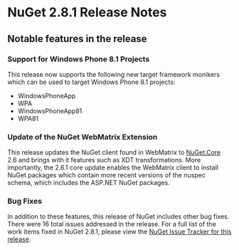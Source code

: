 # NuGet 2.8.1 Release Notes

## Notable features in the release

### Support for Windows Phone 8.1 Projects
This release now supports the following new target framework monikers which can be used to target Windows Phone 8.1 projects:
* WindowsPhoneApp
* WPA
* WindowsPhoneApp81
* WPA81

### Update of the NuGet WebMatrix Extension
This release updates the NuGet client found in WebMatrix to [NuGet.Core](https://www.nuget.org/packages/Nuget.Core/2.6.0) 2.6 and brings with it features such as XDT transformations. More importantly, the 2.6.1 core update enables the WebMatrix client to install NuGet packages which contain more recent versions of the nuspec schema, which includes the ASP.NET NuGet packages.

### Bug Fixes
In addition to these features, this release of NuGet includes other bug fixes. There were 16 total issues addressed in the release. For a full list of the work items fixed in NuGet 2.8.1, please view the [NuGet Issue Tracker for this release](https://nuget.codeplex.com/workitem/list/advanced?keyword=&status=All&type=All&priority=All&release=NuGet%202.8.1&assignedTo=All&component=All&sortField=LastUpdatedDate&sortDirection=Descending&page=0&reasonClosed=All).
